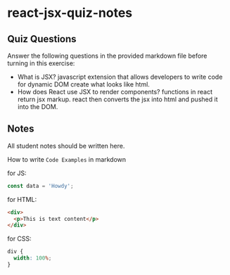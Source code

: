 # react-jsx-quiz-notes

## Quiz Questions

Answer the following questions in the provided markdown file before turning in this exercise:

- What is JSX?
  javascript extension that allows developers to write code for dynamic DOM create what looks like html.
- How does React use JSX to render components?
  functions in react return jsx markup. react then converts the jsx into html and pushed it into the DOM.

## Notes

All student notes should be written here.

How to write `Code Examples` in markdown

for JS:

```javascript
const data = 'Howdy';
```

for HTML:

```html
<div>
  <p>This is text content</p>
</div>
```

for CSS:

```css
div {
  width: 100%;
}
```
